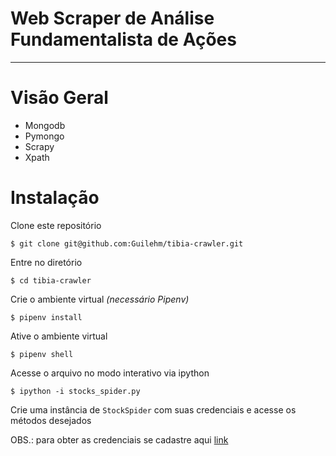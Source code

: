 # Web Scraper de Análise Fundamentalista de Ações

---
# Visão Geral

* Mongodb
* Pymongo
* Scrapy
* Xpath


# Instalação

Clone este repositório

    $ git clone git@github.com:Guilehm/tibia-crawler.git

Entre no diretório

    $ cd tibia-crawler

Crie o ambiente virtual *(necessário Pipenv)*

    $ pipenv install

Ative o ambiente virtual

    $ pipenv shell

Acesse o arquivo no modo interativo via ipython

    $ ipython -i stocks_spider.py

Crie uma instância de `StockSpider` com suas credenciais e acesse os métodos desejados

OBS.: para obter as credenciais se cadastre aqui [link](https://eduardocavalcanti.com/cadastro/)
